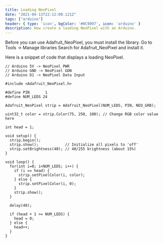 ```yaml
---
title: Loading NeoPixel
date: "2021-04-13T22:12:00.121Z"
tags: ["arduino"]
header: { type: 'icon', bgColor: '#0C9097', icon: 'arduino' }
description: How create a loading NeoPixel with an Arduino.
---
```


Before you can use Adafruit_NeoPixel, you must install the library.
Go to Tools -> Manage libraries
Search for Adafruit_NeoPixel and install it.


Here is a snippet of code that displays a loading NeoPixel.

```
// Arduino 5V -> NeoPixel PWR
// Arduino GND -> NeoPixel GDN
// Arduino D1 -> NeoPixel Data Input

#include <Adafruit_NeoPixel.h>
 
#define PIN       1
#define NUM_LEDS 24
 
Adafruit_NeoPixel strip = Adafruit_NeoPixel(NUM_LEDS, PIN, NEO_GRB);
 
uint32_t color = strip.Color(75, 250, 100); // Change RGB color value here

int head = 1;

void setup() {
  strip.begin();
  strip.show();            // Initialize all pixels to 'off'
  strip.setBrightness(40); // 40/255 brightness (about 15%)
}
 
void loop() {
  for(int i=0; i<NUM_LEDS; i++) {
    if (i == head) {
      strip.setPixelColor(i, color); 
    } else {
      strip.setPixelColor(i, 0);
    }
    strip.show();
  }
  
  delay(40);

  if (head + 1 >= NUM_LEDS) {
    head = 0;
  } else {
    head++;
  }
}
```